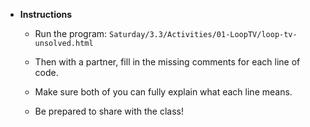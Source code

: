 * **Instructions**

    * Run the program: `Saturday/3.3/Activities/01-LoopTV/loop-tv-unsolved.html` 

    * Then with a partner, fill in the missing comments for each line of code. 

    * Make sure both of you can fully explain what each line means. 

    * Be prepared to share with the class!